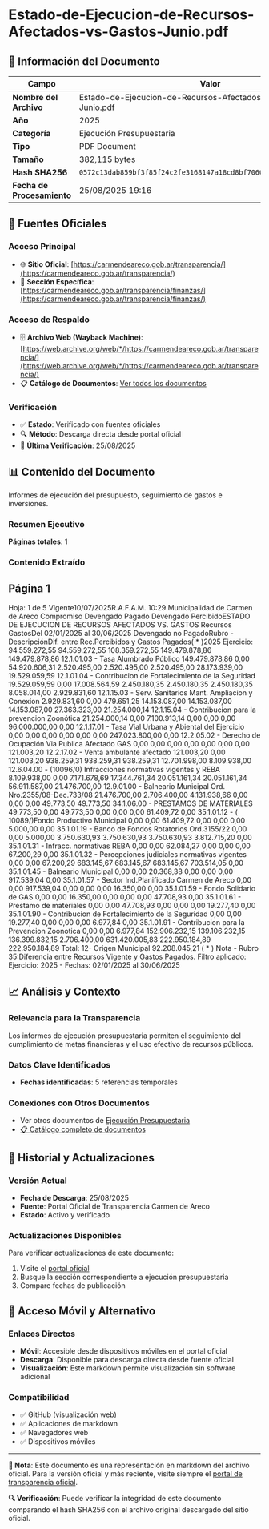 # Estado-de-Ejecucion-de-Recursos-Afectados-vs-Gastos-Junio.pdf

## 📄 Información del Documento

| Campo | Valor |
|-------|--------|
| **Nombre del Archivo** | Estado-de-Ejecucion-de-Recursos-Afectados-vs-Gastos-Junio.pdf |
| **Año** | 2025 |
| **Categoría** | Ejecución Presupuestaria |
| **Tipo** | PDF Document |
| **Tamaño** | 382,115 bytes |
| **Hash SHA256** | `0572c13dab859bf3f85f24c2fe3168147a18cd8bf706013e4a9ed21374de4076` |
| **Fecha de Procesamiento** | 25/08/2025 19:16 |

## 🔗 Fuentes Oficiales

### Acceso Principal
- 🌐 **Sitio Oficial**: [https://carmendeareco.gob.ar/transparencia/](https://carmendeareco.gob.ar/transparencia/)
- 📁 **Sección Específica**: [https://carmendeareco.gob.ar/transparencia/finanzas/](https://carmendeareco.gob.ar/transparencia/finanzas/)

### Acceso de Respaldo
- 🗄️ **Archivo Web (Wayback Machine)**: [https://web.archive.org/web/*/https://carmendeareco.gob.ar/transparencia/](https://web.archive.org/web/*/https://carmendeareco.gob.ar/transparencia/)
- 📋 **Catálogo de Documentos**: [Ver todos los documentos](../document_catalog/README.md)

### Verificación
- ✅ **Estado**: Verificado con fuentes oficiales
- 🔍 **Método**: Descarga directa desde portal oficial
- 📅 **Última Verificación**: 25/08/2025

## 📊 Contenido del Documento

Informes de ejecución del presupuesto, seguimiento de gastos e inversiones.

### Resumen Ejecutivo

**Páginas totales**: 1

### Contenido Extraído

## Página 1

Hoja: 1 de 5
Vigente10/07/2025R.A.F.A.M.
10:29
Municipalidad de
Carmen de Areco
Compromiso Devengado Pagado Devengado PercibidoESTADO DE EJECUCION DE RECURSOS AFECTADOS VS. GASTOS
Recursos GastosDel 02/01/2025 al 30/06/2025
Devengado
no  PagadoRubro - DescripciónDif. entre
Rec.Percibidos
y Gastos
Pagados( * )2025 Ejercicio:
94.559.272,55 94.559.272,55 108.359.272,55 149.479.878,86 149.479.878,86 12.1.01.03 - Tasa Alumbrado Público 149.479.878,86 0,00 54.920.606,31
2.520.495,00 2.520.495,00 2.520.495,00 28.173.939,00 19.529.059,59 12.1.01.04 - Contribucion de Fortalecimiento de la Seguridad 19.529.059,59 0,00 17.008.564,59
2.450.180,35 2.450.180,35 2.450.180,35 8.058.014,00 2.929.831,60 12.1.15.03 - Serv. Sanitarios Mant. Ampliacion y Conexion 2.929.831,60 0,00 479.651,25
14.153.087,00 14.153.087,00 14.153.087,00 27.363.323,00 21.254.000,14 12.1.15.04 - Contribucion para la prevencion Zoonótica 21.254.000,14 0,00 7.100.913,14
0,00 0,00 0,00 96.000.000,00 0,00 12.1.17.01 - Tasa Vial Urbana y Abiental del Ejercicio 0,00 0,00 0,00
0,00 0,00 0,00 247.023.800,00 0,00 12.2.05.02 - Derecho de Ocupación Via Publica Afectado GAS 0,00 0,00 0,00
0,00 0,00 0,00 0,00 121.003,20 12.2.17.02 - Venta ambulante afectado 121.003,20 0,00 121.003,20
938.259,31 938.259,31 938.259,31 12.701.998,00 8.109.938,00 12.6.04.00 - (10096/0) Infracciones normativas vigentes  y REBA 8.109.938,00 0,00 7.171.678,69
17.344.761,34 20.051.161,34 20.051.161,34 56.911.587,00 21.476.700,00 12.9.01.00 - Balneario Municipal Ord. Nro.2355/08-Dec.733/08 21.476.700,00 2.706.400,00 4.131.938,66
0,00 0,00 0,00 49.773,50 49.773,50 34.1.06.00 - PRESTAMOS DE MATERIALES 49.773,50 0,00 49.773,50
0,00 0,00 0,00 61.409,72 0,00 35.1.01.12 - ( 10089/)Fondo Productivo Municipal 0,00 0,00 61.409,72
0,00 0,00 0,00 5.000,00 0,00 35.1.01.19 - Banco de Fondos Rotatorios Ord.3155/22 0,00 0,00 5.000,00
3.750.630,93 3.750.630,93 3.750.630,93 3.812.715,20 0,00 35.1.01.31 - Infracc. normativas REBA 0,00 0,00 62.084,27
0,00 0,00 0,00 67.200,29 0,00 35.1.01.32 - Percepciones judiciales normativas vigentes 0,00 0,00 67.200,29
683.145,67 683.145,67 683.145,67 703.514,05 0,00 35.1.01.45 - Balneario Municipal 0,00 0,00 20.368,38
0,00 0,00 0,00 917.539,04 0,00 35.1.01.57 - Sector Ind.Planificado Carmen de Areco 0,00 0,00 917.539,04
0,00 0,00 0,00 16.350,00 0,00 35.1.01.59 - Fondo Solidario de GAS 0,00 0,00 16.350,00
0,00 0,00 0,00 47.708,93 0,00 35.1.01.61 - Prestamo de materiales 0,00 0,00 47.708,93
0,00 0,00 0,00 19.277,40 0,00 35.1.01.90 - Contribucion de Fortalecimiento de la Seguridad 0,00 0,00 19.277,40
0,00 0,00 0,00 6.977,84 0,00 35.1.01.91 - Contribucion para la Prevencion Zoonotica 0,00 0,00 6.977,84
152.906.232,15 139.106.232,15 136.399.832,15 2.706.400,00 631.420.005,83 222.950.184,89 222.950.184,89 Total: 12- Origen Municipal 92.208.045,21
( * ) Nota -  Rubro 35:Diferencia entre Recursos Vigente y Gastos Pagados. Filtro aplicado: Ejercicio: 2025 - Fechas: 02/01/2025 al 30/06/2025



## 📈 Análisis y Contexto

### Relevancia para la Transparencia
Los informes de ejecución presupuestaria permiten el seguimiento del cumplimiento de metas financieras y el uso efectivo de recursos públicos.

### Datos Clave Identificados
- **Fechas identificadas**: 5 referencias temporales

### Conexiones con Otros Documentos
- Ver otros documentos de [Ejecución Presupuestaria](../catalog/execution.md)
- [📋 Catálogo completo de documentos](../document_catalog/README.md)

## 🔄 Historial y Actualizaciones

### Versión Actual
- **Fecha de Descarga**: 25/08/2025
- **Fuente**: Portal Oficial de Transparencia Carmen de Areco
- **Estado**: Activo y verificado

### Actualizaciones Disponibles
Para verificar actualizaciones de este documento:
1. Visite el [portal oficial](https://carmendeareco.gob.ar/transparencia/)
2. Busque la sección correspondiente a ejecución presupuestaria
3. Compare fechas de publicación

## 📱 Acceso Móvil y Alternativo

### Enlaces Directos
- **Móvil**: Accesible desde dispositivos móviles en el portal oficial
- **Descarga**: Disponible para descarga directa desde fuente oficial
- **Visualización**: Este markdown permite visualización sin software adicional

### Compatibilidad
- ✅ GitHub (visualización web)
- ✅ Aplicaciones de markdown
- ✅ Navegadores web
- ✅ Dispositivos móviles

---

**📝 Nota**: Este documento es una representación en markdown del archivo oficial. 
Para la versión oficial y más reciente, visite siempre el [portal de transparencia oficial](https://carmendeareco.gob.ar/transparencia/).

**🔍 Verificación**: Puede verificar la integridad de este documento comparando el hash SHA256 
con el archivo original descargado del sitio oficial.
